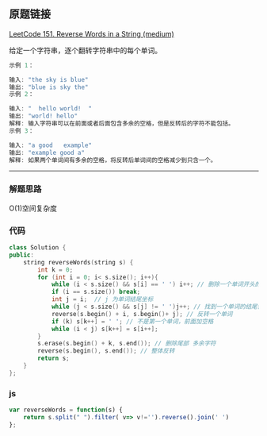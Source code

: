 ## 原题链接

[LeetCode 151. Reverse Words in a String (medium)](https://leetcode-cn.com/problems/reverse-words-in-a-string/)

给定一个字符串，逐个翻转字符串中的每个单词。

```cpp
示例 1：

输入: "the sky is blue"
输出: "blue is sky the"
示例 2：

输入: "  hello world!  "
输出: "world! hello"
解释: 输入字符串可以在前面或者后面包含多余的空格，但是反转后的字符不能包括。
示例 3：

输入: "a good   example"
输出: "example good a"
解释: 如果两个单词间有多余的空格，将反转后单词间的空格减少到只含一个。
```

----

### 解题思路

O(1)空间复杂度

### 代码

```cpp
class Solution {
public:
    string reverseWords(string s) {
        int k = 0;
        for (int i = 0; i< s.size(); i++){
            while (i < s.size() && s[i] == ' ') i++; // 删除一个单词开头的空格
            if (i == s.size()) break;
            int j = i;  // j 为单词结尾坐标
            while (j < s.size() && s[j] != ' ')j++; // 找到一个单词的结尾位置
            reverse(s.begin() + i, s.begin()+ j); // 反转一个单词
            if (k) s[k++] = ' '; // 不是第一个单词，前面加空格
            while (i < j) s[k++] = s[i++];
        }
        s.erase(s.begin() + k, s.end()); // 删除尾部 多余字符
        reverse(s.begin(), s.end()); // 整体反转
        return s;
    }
};
```

### js

```javascript
var reverseWords = function(s) {
    return s.split(" ").filter( v=> v!='').reverse().join(' ')
};
```
